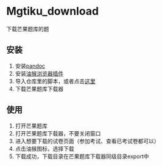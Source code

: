 # Mgtiku_download
下载芒果题库的题

## 安装
1. 安装[pandoc](https://pandoc.org/installing.html)
2. 安装[油猴浏览器插件](https://www.tampermonkey.net/)
3. 导入仓库里的脚本，或者点击[这里](https://update.greasyfork.org/scripts/486580/%E8%8A%92%E6%9E%9C%E9%A2%98%E5%BA%93%E8%AF%95%E5%8D%B7%E4%B8%8B%E8%BD%BD.user.js)
4. 下载芒果题库下载器

## 使用
1. 打开芒果题库
2. 打开芒果题库下载器，不要关闭窗口
3. 进入想要下载的试卷页面（参加考试、查看已考试卷都可以）
4. 点击油猴图标，选择下载
5. 下载成功，下载目录在芒果题库下载器同级目录export中
